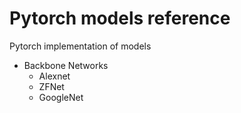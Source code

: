 # Pytorch models reference

Pytorch implementation of models
-   Backbone Networks
    -  Alexnet
    -  ZFNet
    -  GoogleNet
